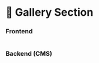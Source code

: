 # 📎 Gallery Section

### **Frontend**

<figure><img src="../../.gitbook/assetsBFL/gallery-section.png" alt=""><figcaption></figcaption></figure>

### Backend (CMS)

<figure><img src="../../.gitbook/assetsBFL/gallery-section-cms.png" alt=""><figcaption></figcaption></figure>
